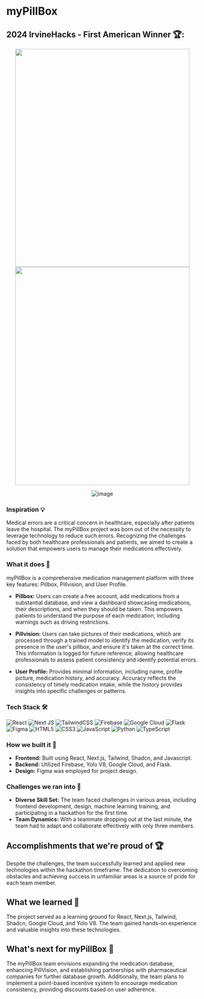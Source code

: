 # myPillBox
## 2024 IrvineHacks - First American Winner 🏆:

<div align="center">
  
<img src="https://github.com/thorchh/myPillBox/assets/75025911/fa514058-6526-4c19-920b-be223e993584" width="458" height="573"/>
<img src="https://github.com/thorchh/myPillBox/assets/75025911/26b59bba-49e6-4915-b059-5a5a60f8e11a" width="458" height="573"/>

![image](https://github.com/thorchh/myPillBox/assets/75025911/c02807f8-875b-4e00-985c-5e37ab6bfe45)


</div>



### Inspiration 💡
Medical errors are a critical concern in healthcare, especially after patients leave the hospital. The myPillBox project was born out of the necessity to leverage technology to reduce such errors. Recognizing the challenges faced by both healthcare professionals and patients, we aimed to create a solution that empowers users to manage their medications effectively.

### What it does 🚀
myPillBox is a comprehensive medication management platform with three key features: Pillbox, Pillvision, and User Profile.

- **Pillbox:** Users can create a free account, add medications from a substantial database, and view a dashboard showcasing medications, their descriptions, and when they should be taken. This empowers patients to understand the purpose of each medication, including warnings such as driving restrictions.

- **Pillvision:** Users can take pictures of their medications, which are processed through a trained model to identify the medication, verify its presence in the user's pillbox, and ensure it's taken at the correct time. This information is logged for future reference, allowing healthcare professionals to assess patient consistency and identify potential errors.

- **User Profile:** Provides minimal information, including name, profile picture, medication history, and accuracy. Accuracy reflects the consistency of timely medication intake, while the history provides insights into specific challenges or patterns.

### Tech Stack 🛠️
![React](https://img.shields.io/badge/react-%2320232a.svg?style=for-the-badge&logo=react&logoColor=%2361DAFB)
![Next JS](https://img.shields.io/badge/Next-black?style=for-the-badge&logo=next.js&logoColor=white)
![TailwindCSS](https://img.shields.io/badge/tailwindcss-%2338B2AC.svg?style=for-the-badge&logo=tailwind-css&logoColor=white)
![Firebase](https://img.shields.io/badge/firebase-%23039BE5.svg?style=for-the-badge&logo=firebase)
![Google Cloud](https://img.shields.io/badge/GoogleCloud-%234285F4.svg?style=for-the-badge&logo=google-cloud&logoColor=white)
![Flask](https://img.shields.io/badge/flask-%23000.svg?style=for-the-badge&logo=flask&logoColor=white)
![Figma](https://img.shields.io/badge/figma-%23F24E1E.svg?style=for-the-badge&logo=figma&logoColor=white)
![HTML5](https://img.shields.io/badge/html5-%23E34F26.svg?style=for-the-badge&logo=html5&logoColor=white)
![CSS3](https://img.shields.io/badge/css3-%231572B6.svg?style=for-the-badge&logo=css3&logoColor=white)
![JavaScript](https://img.shields.io/badge/javascript-%23323330.svg?style=for-the-badge&logo=javascript&logoColor=%23F7DF1E)
![Python](https://img.shields.io/badge/python-3670A0?style=for-the-badge&logo=python&logoColor=ffdd54)
![TypeScript](https://img.shields.io/badge/typescript-%23007ACC.svg?style=for-the-badge&logo=typescript&logoColor=white)

### How we built it 🔧
- **Frontend:** Built using React, Next.js, Tailwind, Shadcn, and Javascript.
- **Backend:** Utilized Firebase, Yolo V8, Google Cloud, and Flask.
- **Design:** Figma was employed for project design.

### Challenges we ran into 🧩
- **Diverse Skill Set:** The team faced challenges in various areas, including frontend development, design, machine learning training, and participating in a hackathon for the first time.
- **Team Dynamics:** With a teammate dropping out at the last minute, the team had to adapt and collaborate effectively with only three members.

## Accomplishments that we're proud of 🏆
Despite the challenges, the team successfully learned and applied new technologies within the hackathon timeframe. The dedication to overcoming obstacles and achieving success in unfamiliar areas is a source of pride for each team member.

## What we learned 🌱
The project served as a learning ground for React, Next.js, Tailwind, Shadcn, Google Cloud, and Yolo V8. The team gained hands-on experience and valuable insights into these technologies.

## What's next for myPillBox 🚀
The myPillBox team envisions expanding the medication database, enhancing PillVision, and establishing partnerships with pharmaceutical companies for further database growth. Additionally, the team plans to implement a point-based incentive system to encourage medication consistency, providing discounts based on user adherence.
